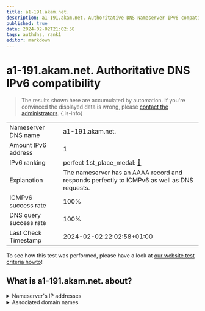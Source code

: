 ```yaml
---
title: a1-191.akam.net.
description: a1-191.akam.net. Authoritative DNS Nameserver IPv6 compatibility
published: true
date: 2024-02-02T21:02:58
tags: authdns, rank1
editor: markdown
---
```


# a1-191.akam.net. Authoritative DNS IPv6 compatibility

> The results shown here are accumulated by automation. If you're convinced the displayed data is wrong, please [contact the administrators](/howto/chat). 
{.is-info}




|   |   |
| - | - |
| Nameserver DNS name | a1-191.akam.net.
| Amount IPv6 address | 1
| IPv6 ranking | perfect 1st_place_medal: [🔗](/howto/ranking) |
| Explanation | The nameserver has an AAAA record and responds perfectly to ICMPv6 as well as DNS requests. |
| ICMPv6 success rate | 100%|
| DNS query success rate | 100% |
| Last Check Timestamp | 2024-02-02 22:02:58+01:00 |

To see how this test was performed, please have a look at [our website test criteria howto](/howto/testcriteria/authdns)!


## What is a1-191.akam.net. about?




<details>
<summary>Nameserver's IP addresses</summary>

2600:1401:2::bf

</details>



<details>
<summary>Associated domain names</summary>

www.rabobank.com

</details>
